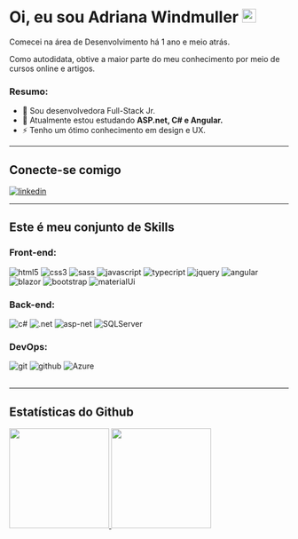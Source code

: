 # Oi, eu sou Adriana Windmuller <img src="https://media.giphy.com/media/hvRJCLFzcasrR4ia7z/giphy.gif" width="25px" alt="olá" >

Comecei na área de Desenvolvimento há 1 ano e meio atrás.

Como autodidata, obtive a maior parte do meu conhecimento por meio de cursos online e artigos.

### **Resumo:**

- 🚀 Sou desenvolvedora Full-Stack Jr.</b>
- 🌱 Atualmente estou estudando <b>ASP.net, C# e Angular.</b>
- ⚡ Tenho um ótimo conhecimento em design e UX.

---

## **Conecte-se comigo**

<a href="https://www.linkedin.com/in/adrianawindmuller/">
<img alt="linkedin" src="https://img.shields.io/badge/LinkedIn-0077B5?style=for-the-badge&logo=linkedin&logoColor=white">
</a>
<br>

---

## **Este é meu conjunto de Skills**

### **Front-end:**

<div>
<img alt="html5" src="https://img.shields.io/badge/HTML5-E34F26?style=for-the-badge&logo=html5&logoColor=white" />

<img alt="css3" src="https://img.shields.io/badge/CSS3-1572B6?style=for-the-badge&logo=css3&logoColor=white" />

<img alt="sass" src="https://img.shields.io/badge/Sass-CC6699?style=for-the-badge&logo=sass&logoColor=white" />

<img alt="javascript" src="https://img.shields.io/badge/JavaScript-F7DF1E?style=for-the-badge&logo=javascript&logoColor=black" />

<img alt="typecript" src="https://img.shields.io/badge/TypeScript-007ACC?style=for-the-badge&logo=typescript&logoColor=white" />

<img alt="jquery" src="https://img.shields.io/badge/jQuery-0769AD?style=for-the-badge&logo=jquery&logoColor=white" />

<img alt="angular" src="https://img.shields.io/badge/Angular-DD0031?style=for-the-badge&logo=angular&logoColor=white" />

<img alt="blazor" src="https://img.shields.io/badge/BLAZOR-purple?style=for-the-badge&logo=blazor" />

<img alt="bootstrap" src="https://img.shields.io/badge/Bootstrap-563D7C?style=for-the-badge&logo=bootstrap&logoColor=white" />

<img alt="materialUi" src="https://img.shields.io/badge/Material--UI-0081CB?style=for-the-badge&logo=material-ui&logoColor=white" />
</div>

### **Back-end:**

<div>
<img alt="c#" src="https://img.shields.io/badge/C%23-239120?style=for-the-badge&logo=c-sharp&logoColor=white" />

<img alt=".net" src="https://img.shields.io/badge/.NET-5C2D91?style=for-the-badge&logo=.net&logoColor=white" />

<img alt="asp-net" src="https://img.shields.io/badge/ASP.NET-blue?style=for-the-badge" />

<img alt="SQLServer" src="https://img.shields.io/badge/Microsoft_SQL_Server-CC2927?style=for-the-badge&logo=microsoft-sql-server&logoColor=white" />

</div>

### **DevOps:**

<div>
<img alt="git" src="https://img.shields.io/badge/git-%23F05033.svg?style=for-the-badge&logo=git&logoColor=white" />

<img alt="github" src="https://img.shields.io/badge/github-%23121011.svg?style=for-the-badge&logo=github&logoColor=white" />

<img alt="Azure" src="https://img.shields.io/badge/Microsoft_Azure-0089D6?style=for-the-badge&logo=microsoft-azure&logoColor=white" />
</div>
<br>

---

## **Estatísticas do Github**

<div>
  <a href="https://github.com/adrianawindmuller">
  <img height="180em" src="https://github-readme-stats.vercel.app/api?username=adrianawindmuller&show_icons=true&theme=dracula&include_all_commits=true&count_private=true"/>

  <img height="180em" src="https://github-readme-stats.vercel.app/api/top-langs/?username=adrianawindmuller&layout=compact&langs_count=7&theme=dracula"/>
</div>
